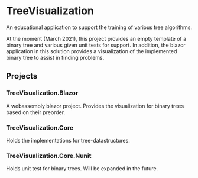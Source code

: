 # TreeVisualization

An educational application to support the training of various tree algorithms.

At the moment (March 2021), this project provides an empty template of a binary tree and various given unit tests for support. 
In addition, the blazor application in this solution provides a visualization of the implemented binary tree to assist in finding problems. 

## Projects

### TreeVisualization.Blazor
A webassembly blazor project. Provides the visualization for binary trees based on their preorder. 

### TreeVisualization.Core
Holds the implementations for tree-datastructures. 

### TreeVisualization.Core.Nunit
Holds unit test for binary trees. Will be expanded in the future.
